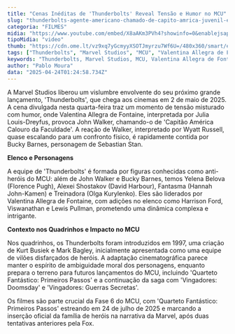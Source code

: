 ```yaml
---
title: "Cenas Inéditas de 'Thunderbolts' Reveal Tensão e Humor no MCU"
slug: "thunderbolts-agente-americano-chamado-de-capito-amrica-juvenil-em-cena"
categoria: "FILMES"
midia: "https://www.youtube.com/embed/X8aAKm3PVh4?showinfo=0&enablejsapi=1"
tipoMidia: "video"
thumb: "https://cdn.ome.lt/vz9xq7yGcmyyXSOTJmyrzu7Wf6U=/480x360/smart/extras/conteudos/Design_sem_nome_-_2025-04-23T204904.096.png"
tags: ["Thunderbolts", "Marvel Studios", "MCU", "Valentina Allegra de Fontaine", "Julia Louis-Dreyfus", "Bucky Barnes", "Sebastian Stan", "anti-heróis", "John Walker", "Wyatt Russell", "filme de super-heróis"]
keywords: "Thunderbolts, Marvel Studios, MCU, Valentina Allegra de Fontaine, Julia Louis-Dreyfus, Bucky Barnes, Sebastian Stan, anti-heróis, John Walker, Wyatt Russell, filme de super-heróis"
author: "Pablo Moura"
data: "2025-04-24T01:24:58.734Z"
---
```


A Marvel Studios liberou um vislumbre envolvente do seu próximo grande lançamento, 'Thunderbolts', que chega aos cinemas em 2 de maio de 2025. A cena divulgada nesta quarta-feira traz um momento de tensão misturado com humor, onde Valentina Allegra de Fontaine, interpretada por Julia Louis-Dreyfus, provoca John Walker, chamando-o de 'Capitão América Calouro da Faculdade'. A reação de Walker, interpretado por Wyatt Russell, quase escalando para um confronto físico, é rapidamente contida por Bucky Barnes, personagem de Sebastian Stan.

<blockquote class="twitter-tweet"><a href="https://twitter.com/user/status/1915178877812695308"></a></blockquote>

**Elenco e Personagens**

A equipe de 'Thunderbolts' é formada por figuras conhecidas como anti-heróis do MCU: além de John Walker e Bucky Barnes, temos Yelena Belova (Florence Pugh), Alexei Shostakov (David Harbour), Fantasma (Hannah John-Kamen) e Treinadora (Olga Kurylenko). Eles são liderados por Valentina Allegra de Fontaine, com adições no elenco como Harrison Ford, Viswanathan e Lewis Pullman, prometendo uma dinâmica complexa e intrigante.

**Contexto nos Quadrinhos e Impacto no MCU**

Nos quadrinhos, os Thunderbolts foram introduzidos em 1997, uma criação de Kurt Busiek e Mark Bagley, inicialmente apresentada como uma equipe de vilões disfarçados de heróis. A adaptação cinematográfica parece manter o espírito de ambiguidade moral dos personagens, enquanto prepara o terreno para futuros lançamentos do MCU, incluindo 'Quarteto Fantástico: Primeiros Passos' e a continuação da saga com 'Vingadores: Doomsday' e 'Vingadores: Guerras Secretas'.

Os filmes são parte crucial da Fase 6 do MCU, com 'Quarteto Fantástico: Primeiros Passos' estreando em 24 de julho de 2025 e marcando a inserção oficial da família de heróis na narrativa da Marvel, após duas tentativas anteriores pela Fox.